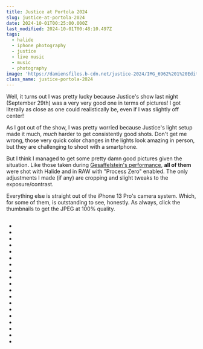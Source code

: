 ```yaml
---
title: Justice at Portola 2024
slug: justice-at-portola-2024
date: 2024-10-01T00:25:00.000Z
last_modified: 2024-10-01T00:48:10.497Z
tags:
  - halide
  - iphone photography
  - justice
  - live music
  - music
  - photography
image: 'https://damiensfiles.b-cdn.net/justice-2024/IMG_6962%201%20Edited.jpg'
class_name: justice-portola-2024
---
```


Well, it turns out I was pretty lucky because Justice's show last night (September 29th) was a very very good one in terms of pictures! I got literally as close as one could realistically be, even if I was slightly off center!

As I got out of the show, I was pretty worried because Justice's light setup made it much, _much_ harder to get consistently good shots. Don't get me wrong, those very quick color changes in the lights look amazing in person, but they are challenging to shoot with a smartphone.

But I think I managed to get some pretty damn good pictures given the situation. Like those taken during [Gesaffelstein's performance](https://damien.zone/shot-on-iphone-with-halide-gesaffelstein-at-portola-2024/), **all of them** were shot with Halide and in RAW with "Process Zero" enabled. The only adjustments I made (if any) are cropping and slight tweaks to the exposure/contrast.

Everything else is straight out of the iPhone 13 Pro's camera system. Which, for some of them, is outstanding to see, honestly. As always, click the thumbnails to get the JPEG at 100% quality.

<div class="big-image"><a href="https://damiensfiles.b-cdn.net/justice-2024/IMG_6962%201%20Edited.jpg"><img loading="lazy" decoding="async" src="https://damiensfiles.b-cdn.net/justice-2024/thumbs/IMG_6962%201%20Edited.jpg" alt=""></a></div>
<div class="gallery">
  <ul>
    <li><a href="https://damiensfiles.b-cdn.net/justice-2024/IMG_7071%202%20Edited.jpg"><img loading="lazy" decoding="async" src="https://damiensfiles.b-cdn.net/justice-2024/thumbs/IMG_7071%202%20Edited.jpg" alt=""></a></li>
    <li><a href="https://damiensfiles.b-cdn.net/justice-2024/IMG_7073%203%20Edited.jpg"><img loading="lazy" decoding="async" src="https://damiensfiles.b-cdn.net/justice-2024/thumbs/IMG_7073%203%20Edited.jpg" alt=""></a></li>
    <li><a href="https://damiensfiles.b-cdn.net/justice-2024/IMG_7081%204%20Edited.jpg"><img loading="lazy" decoding="async" src="https://damiensfiles.b-cdn.net/justice-2024/thumbs/IMG_7081%204%20Edited.jpg" alt=""></a></li>
    <li><a href="https://damiensfiles.b-cdn.net/justice-2024/IMG_7085%205%20Edited.jpg"><img loading="lazy" decoding="async" src="https://damiensfiles.b-cdn.net/justice-2024/thumbs/IMG_7085%205%20Edited.jpg" alt=""></a></li>
    <li><a href="https://damiensfiles.b-cdn.net/justice-2024/IMG_7089%206%20Edited.jpg"><img loading="lazy" decoding="async" src="https://damiensfiles.b-cdn.net/justice-2024/thumbs/IMG_7089%206%20Edited.jpg" alt=""></a></li>
    <li><a href="https://damiensfiles.b-cdn.net/justice-2024/IMG_7092%207%20Edited.jpg"><img loading="lazy" decoding="async" src="https://damiensfiles.b-cdn.net/justice-2024/thumbs/IMG_7092%207%20Edited.jpg" alt=""></a></li>
    <li><a href="https://damiensfiles.b-cdn.net/justice-2024/IMG_7103%208%20Edited.jpg"><img loading="lazy" decoding="async" src="https://damiensfiles.b-cdn.net/justice-2024/thumbs/IMG_7103%208%20Edited.jpg" alt=""></a></li>
    <li><a href="https://damiensfiles.b-cdn.net/justice-2024/IMG_7117%209%20Edited.jpg"><img loading="lazy" decoding="async" src="https://damiensfiles.b-cdn.net/justice-2024/thumbs/IMG_7117%209%20Edited.jpg" alt=""></a></li>
    <li><a href="https://damiensfiles.b-cdn.net/justice-2024/IMG_7125%2010%20Edited.jpg"><img loading="lazy" decoding="async" src="https://damiensfiles.b-cdn.net/justice-2024/thumbs/IMG_7125%2010%20Edited.jpg" alt=""></a></li>
    <li><a href="https://damiensfiles.b-cdn.net/justice-2024/IMG_7165%2011%20Edited.jpg"><img loading="lazy" decoding="async" src="https://damiensfiles.b-cdn.net/justice-2024/thumbs/IMG_7165%2011%20Edited.jpg" alt=""></a></li>
    <li><a href="https://damiensfiles.b-cdn.net/justice-2024/IMG_7317%2012%20Edited.jpg"><img loading="lazy" decoding="async" src="https://damiensfiles.b-cdn.net/justice-2024/thumbs/IMG_7317%2012%20Edited.jpg" alt=""></a></li>
    <li><a href="https://damiensfiles.b-cdn.net/justice-2024/IMG_7319%2013%20Edited.jpg"><img loading="lazy" decoding="async" src="https://damiensfiles.b-cdn.net/justice-2024/thumbs/IMG_7319%2013%20Edited.jpg" alt=""></a></li>
    <li><a href="https://damiensfiles.b-cdn.net/justice-2024/IMG_7453%2014%20Edited.jpg"><img loading="lazy" decoding="async" src="https://damiensfiles.b-cdn.net/justice-2024/thumbs/IMG_7453%2014%20Edited.jpg" alt=""></a></li>
    <li><a href="https://damiensfiles.b-cdn.net/justice-2024/IMG_7464%2015%20Edited.jpg"><img loading="lazy" decoding="async" src="https://damiensfiles.b-cdn.net/justice-2024/thumbs/IMG_7464%2015%20Edited.jpg" alt=""></a></li>
    <li><a href="https://damiensfiles.b-cdn.net/justice-2024/IMG_7467%2016%20Edited.jpg"><img loading="lazy" decoding="async" src="https://damiensfiles.b-cdn.net/justice-2024/thumbs/IMG_7467%2016%20Edited.jpg" alt=""></a></li>
    <li><a href="https://damiensfiles.b-cdn.net/justice-2024/IMG_7468%2017%20Edited.jpg"><img loading="lazy" decoding="async" src="https://damiensfiles.b-cdn.net/justice-2024/thumbs/IMG_7468%2017%20Edited.jpg" alt=""></a></li>
    <li><a href="https://damiensfiles.b-cdn.net/justice-2024/IMG_7494%2018%20Edited.jpg"><img loading="lazy" decoding="async" src="https://damiensfiles.b-cdn.net/justice-2024/thumbs/IMG_7494%2018%20Edited.jpg" alt=""></a></li>
    <li><a href="https://damiensfiles.b-cdn.net/justice-2024/IMG_7506%2019%20Edited.jpg"><img loading="lazy" decoding="async" src="https://damiensfiles.b-cdn.net/justice-2024/thumbs/IMG_7506%2019%20Edited.jpg" alt=""></a></li>
    <li><a href="https://damiensfiles.b-cdn.net/justice-2024/IMG_7539%2020%20Edited.jpg"><img loading="lazy" decoding="async" src="https://damiensfiles.b-cdn.net/justice-2024/thumbs/IMG_7539%2020%20Edited.jpg" alt=""></a></li>
  </ul>
</div>
